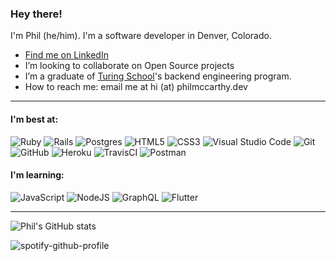 ### Hey there!

<!--
**philmccarthy/philmccarthy** is a ✨ _special_ ✨ repository because its `README.md` (this file) appears on your GitHub profile.
-->
I'm Phil (he/him). I'm a software developer in Denver, Colorado.

- [Find me on LinkedIn](https://www.linkedin.com/in/pjmcc/)
- I’m looking to collaborate on Open Source projects
- I’m a graduate of [Turing School](https://turing.io/)'s backend engineering program.
- How to reach me: email me at hi (at) philmccarthy.dev

<hr>

#### I'm best at:
<span>
  <img alt="Ruby" src="https://img.shields.io/badge/ruby-%23CC342D.svg?&style=for-the-badge&logo=ruby&logoColor=white"/>
  <img alt="Rails" src="https://img.shields.io/badge/rails-%23CC0000.svg?&style=for-the-badge&logo=ruby-on-rails&logoColor=white"/>
  <img alt="Postgres" src ="https://img.shields.io/badge/postgres-%23316192.svg?&style=for-the-badge&logo=postgresql&logoColor=white"/>
  <img alt="HTML5" src="https://img.shields.io/badge/html5-%23E34F26.svg?&style=for-the-badge&logo=html5&logoColor=white"/>
  <img alt="CSS3" src="https://img.shields.io/badge/css3-%231572B6.svg?&style=for-the-badge&logo=css3&logoColor=white"/>
  <img alt="Visual Studio Code" src="https://img.shields.io/badge/VisualStudioCode-0078d7.svg?&style=for-the-badge&logo=visual-studio-code&logoColor=white"/>
  <img alt="Git" src="https://img.shields.io/badge/git-%23F05033.svg?&style=for-the-badge&logo=git&logoColor=white"/>
  <img alt="GitHub" src="https://img.shields.io/badge/github-%23121011.svg?&style=for-the-badge&logo=github&logoColor=white"/>
  <img alt="Heroku" src="https://img.shields.io/badge/heroku-%23430098.svg?&style=for-the-badge&logo=heroku&logoColor=white"/>
  <img alt="TravisCI" src="https://img.shields.io/badge/travisci-%232B2F33.svg?&style=for-the-badge&logo=travis&logoColor=white"/>
  <img alt="Postman" src="https://img.shields.io/badge/Postman-FF6C37?style=for-the-badge&logo=postman&logoColor=red" />
</span>

#### I'm learning:
<span>
  <img alt="JavaScript" src="https://img.shields.io/badge/javascript-%23323330.svg?&style=for-the-badge&logo=javascript&logoColor=%23F7DF1E"/>
  <img alt="NodeJS" src="https://img.shields.io/badge/node.js-%2343853D.svg?&style=for-the-badge&logo=node.js&logoColor=white"/>
  <img alt="GraphQL" src="https://img.shields.io/badge/-GraphQL-E10098?style=for-the-badge&logo=graphql"/>
  <img alt="Flutter" src="https://img.shields.io/badge/Flutter-%2302569B.svg?&style=for-the-badge&logo=Flutter&logoColor=white" />
</span>

<hr>

![Phil's GitHub stats](https://github-readme-stats.vercel.app/api?username=philmccarthy&show_icons=true&hide=stars&theme=merko)

![spotify-github-profile](https://spotify-github-profile.vercel.app/api/view?uid=philmcc2631&cover_image=true&theme=default)

